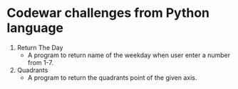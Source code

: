 # Codewar challenges from Python language

1. Return The Day 
   * A program to return name of the weekday when user enter a number from 1-7.
1. Quadrants 
   * A program to return the quadrants point of the given axis.
